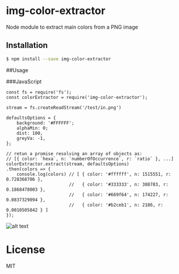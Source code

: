 # img-color-extractor
Node module to extract main colors from a PNG image

## Installation

```sh
$ npm install --save img-color-extractor
```

##Usage


###JavaScript
```
const fs = require('fs');
const colorExtractor = require('img-color-extractor');

stream = fs.createReadStream('/test/in.png')

defaultsOptions = {
    background: '#FFFFFF';
    alphaMin: 0;
    dist: 100,
    greyVa: -1,
};

// retun a promise resolving an array of objects as:
// [{ color: `hexa`, n: `numberOfOccurrence`, r: `ratio` }, ...]
colorExtractor.extract(stream, defaultsOptions)
.then(colors => {
    console.log(colors) // [ { color: '#ffffff', n: 1515551, r: 0.728368706 },
                        //   { color: '#333333', n: 388783, r: 0.1868478003 },
                        //   { color: '#669f64', n: 174227, r: 0.0837329094 },
                        //   { color: '#b2ceb1', n: 2186, r: 0.0010505842 } ]
});
```
 
![alt text](https://github.com/adboul/img-color-extractor/blob/master/test/out.png?raw=true "NodeJS logo")

# License

MIT
